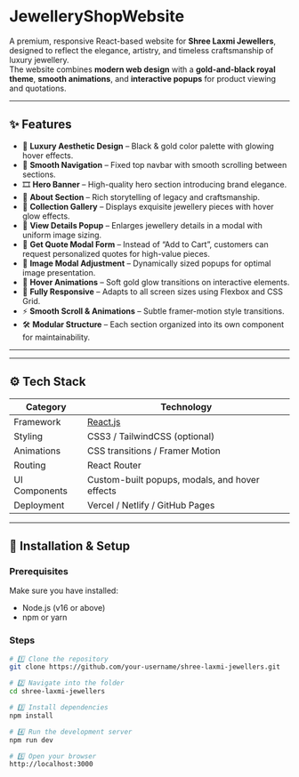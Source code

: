 # JewelleryShopWebsite

A premium, responsive React-based website for **Shree Laxmi Jewellers**, designed to reflect the elegance, artistry, and timeless craftsmanship of luxury jewellery.  
The website combines **modern web design** with a **gold-and-black royal theme**, **smooth animations**, and **interactive popups** for product viewing and quotations.

---

## ✨ Features

- 🖤 **Luxury Aesthetic Design** – Black & gold color palette with glowing hover effects.
- 🧭 **Smooth Navigation** – Fixed top navbar with smooth scrolling between sections.
- 🎞️ **Hero Banner** – High-quality hero section introducing brand elegance.
- 💬 **About Section** – Rich storytelling of legacy and craftsmanship.
- 💍 **Collection Gallery** – Displays exquisite jewellery pieces with hover glow effects.
- 🔎 **View Details Popup** – Enlarges jewellery details in a modal with uniform image sizing.
- 🧾 **Get Quote Modal Form** – Instead of “Add to Cart”, customers can request personalized quotes for high-value pieces.
- 📸 **Image Modal Adjustment** – Dynamically sized popups for optimal image presentation.
- 🌟 **Hover Animations** – Soft gold glow transitions on interactive elements.
- 📱 **Fully Responsive** – Adapts to all screen sizes using Flexbox and CSS Grid.
- ⚡ **Smooth Scroll & Animations** – Subtle framer-motion style transitions.
- 🛠️ **Modular Structure** – Each section organized into its own component for maintainability.

---

---

## ⚙️ Tech Stack

| Category | Technology |
|-----------|-------------|
| Framework | [React.js](https://reactjs.org/) |
| Styling | CSS3 / TailwindCSS (optional) |
| Animations | CSS transitions / Framer Motion |
| Routing | React Router |
| UI Components | Custom-built popups, modals, and hover effects |
| Deployment | Vercel / Netlify / GitHub Pages |

---

## 🚀 Installation & Setup

### Prerequisites
Make sure you have installed:
- Node.js (v16 or above)
- npm or yarn

### Steps
```bash
# 1️⃣ Clone the repository
git clone https://github.com/your-username/shree-laxmi-jewellers.git

# 2️⃣ Navigate into the folder
cd shree-laxmi-jewellers

# 3️⃣ Install dependencies
npm install

# 4️⃣ Run the development server
npm run dev

# 5️⃣ Open your browser
http://localhost:3000


